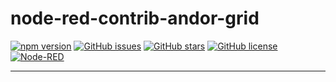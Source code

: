 # node-red-contrib-andor-grid

[![npm version](https://img.shields.io/npm/v/%40andor-automation/node-red-contrib-andor-grid.svg)](https://www.npmjs.com/package/@andor-automation/node-red-contrib-andor-grid)
[![GitHub issues](https://img.shields.io/github/issues/ANDOR-Automation-AB/node-red-contrib-andor-grid.svg)](https://github.com/ANDOR-Automation-AB/node-red-contrib-andor-grid/issues)
[![GitHub stars](https://img.shields.io/github/stars/ANDOR-Automation-AB/node-red-contrib-andor-grid.svg)](https://github.com/ANDOR-Automation-AB/node-red-contrib-andor-grid/stargazers)
[![GitHub license](https://img.shields.io/github/license/ANDOR-Automation-AB/node-red-contrib-andor-grid.svg)](https://github.com/ANDOR-Automation-AB/node-red-contrib-andor-grid/LICENSE)
[![Node-RED](https://img.shields.io/badge/Node--RED-contrib-blue)](https://nodered.org)

---

